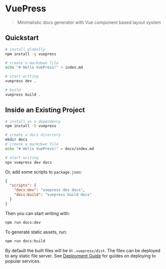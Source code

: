 # VuePress

> Minimalistic docs generator with Vue component based layout system

## Quickstart

``` bash
# install globally
npm install -g vuepress

# create a markdown file
echo "# Hello VuePress!" > index.md

# start writing
vuepress dev .

# build
vuepress build .
```

## Inside an Existing Project

``` bash
# install as a dependency
npm install -D vuepress

# create a docs directory
mkdir docs
# create a markdown file
echo "# Hello VuePress!" > docs/index.md

# start writing
npx vuepress dev docs
```

Or, add some scripts to `package.json`:

``` json
{
  "scripts": {
    "docs:dev": "vuepress dev docs",
    "docs:build": "vuepress build docs"
  }
}
```

Then you can start writing with:

``` bash
npm run docs:dev
```

To generate static assets, run:

``` bash
npm run docs:build
```

By default the built files will be in `.vuepress/dist`. The files can be deployed to any static file server. See [Deployment Guide](./deploy.md) for guides on deploying to popular services.

